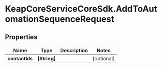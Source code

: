 # KeapCoreServiceCoreSdk.AddToAutomationSequenceRequest

## Properties

Name | Type | Description | Notes
------------ | ------------- | ------------- | -------------
**contactIds** | **[String]** |  | [optional] 


